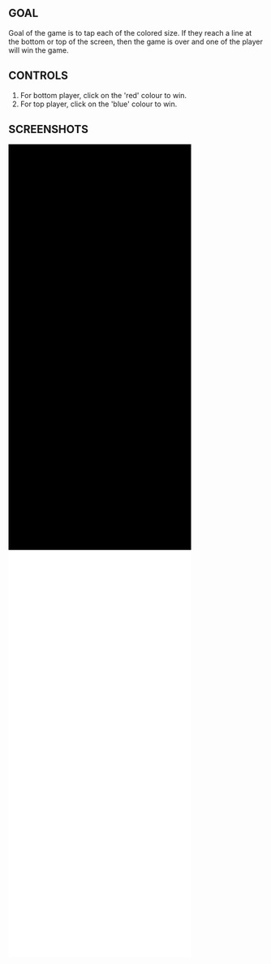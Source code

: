 ## GOAL
  Goal of the game is to tap each of the colored size. If they reach a line at the bottom or top of the screen, then the game is over and one of the player will win the game.

## CONTROLS
1. For bottom player, click on the 'red' colour to win.
2. For top player, click on the 'blue' colour to win.

## SCREENSHOTS
![GIF-1](https://raw.githubusercontent.com/pranaysj/TAP-TAP/main/Screenshort/GIF-1.gif)
![GIF-2](https://raw.githubusercontent.com/pranaysj/TAP-TAP/main/Screenshort/GIF-2.gif)
